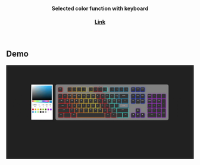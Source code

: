 
<h4 align="center"> Selected color function with keyboard</h4>
<h4  align="center" >
<a href="https://yi-jie-lou.github.io/xpg/" >Link</a>
</h4>

<br>

##  Demo





  <h4 align="center" style="margin-top: 0px; margin-bottom: 24px">
     <kbd>
      <img width="900"   src="./src/img/keyboardDemo.gif">
    </kbd>
  </h4>



